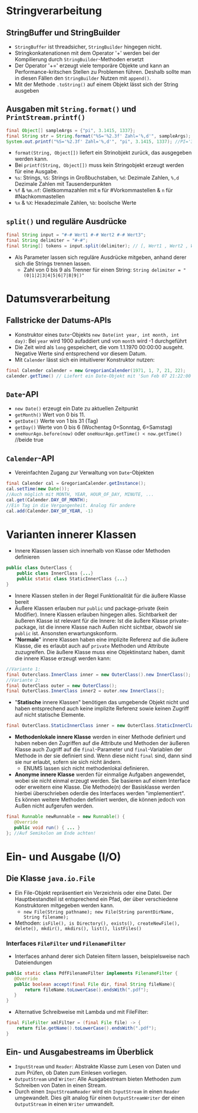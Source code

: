 # Stringverarbeitung
## StringBuffer und StringBuilder
* `StringBuffer` ist threadsicher, `StringBuilder` hingegen nicht.
* Stringkonkatenationen mit dem Operator '+' werden bei der Kompilierung durch `StringBuilder`-Methoden ersetzt
* Der Operator '+=' erzeugt viele temporäre Objekte und kann an Performance-kritschen Stellen zu Problemen führen. Deshalb sollte man in diesen Fällen den `StringBuilder` Nutzen mit `append()`.
* Mit der Methode `.toString()` auf einem Objekt lässt sich der String ausgeben

## Ausgaben mit `String.format()` und `PrintStream.printf()`
```java
final Object[] sampleArgs = {"pi", 3.1415, 1337};
final String str = String.format("%S='%2.3f' Zahl='%,d'", sampleArgs); //PI='3,141' Zahl='1.337'
System.out.printf("%S='%2.3f' Zahl='%,d'", "pi", 3.1415, 1337); //PI='3,141' Zahl='1.337'
``` 
* `format(String, Object[])` liefert ein Strinobjekt zurück, das ausgegeben werden kann.
* Bei `printf(String, Object[])` muss kein Stringobjekt erzeugt werden für eine Ausgabe.
* `%s`: Strings, `%S`: Strings in Großbuchstaben, `%d`: Dezimale Zahlen, `%,d` Dezimale Zahlen mit Tausenderpunkten
* `%f` & `%m.nf`: Gleitkommazahlen mit `m` für #Vorkommastellen & `n` für #Nachkommastellen
* `%x` & `%X`: Hexadezimale Zahlen, `%b`: boolsche Werte

## `split()` und reguläre Ausdrücke
```java
final String input = "#-# Wert1 #-# Wert2 #-# Wert3";
final String delimiter = "#-#";
final String[] tokens = input.split(delimiter); // [, Wert1 , Wert2 , Wert3]
```
* Als Parameter lassen sich reguläre Ausdrücke mitgeben, anhand derer sich die Strings trennen lassen.
  * Zahl von 0 bis 9 als Trenner für einen String: `String delimiter = "(0|1|2|3|4|5|6|7|8|9|)"`

# Datumsverarbeitung
## Fallstricke der Datums-APIs
* Konstruktor eines `Date`-Objekts `new Date(int year, int month, int day)`: Bei `year` wird 1900 aufaddiert und von `month` wird -1 durchgeführt
* Die Zeit wird als `long` gespeichert, die vom 1.1.1970 00:00:00 ausgeht. Negative Werte sind entsprechend vor diesem Datum. 
* Mit `Calender` lässt sich ein intuitiverer Konstruktor nutzen:
```java
final Calender calender = new GregorianCalender(1971, 1, 7, 21, 22);
calender.getTime() // Liefert ein Date-Objekt mit 'Sun Feb 07 21:22:00 CET 1971'
```
## `Date`-API
* `new Date()` erzeugt ein Date zu aktuellen Zeitpunkt
* `getMonth()` Wert von 0 bis 11. 
* `getDate()` Werte von 1 bis 31 (Tag)
* `getDay()` Werte von 0 bis 6 (Wochentag 0=Sonntag, 6=Samstag)
* `oneHourAgo.before(now)` oder `oneHourAgo.getTime() < now.getTime()` //beide true

## `Calender`-API
* Vereinfachten Zugang zur Verwaltung von `Date`-Objekten
```java
final Calender cal = GregorianCalender.getInstance();
cal.setTime(new Date());
//Auch möglich mit MONTH, YEAR, HOUR_OF_DAY, MINUTE, ...
cal.get(Calender.DAY_OF_MONTH);
//Ein Tag in die Vergangenheit. Analog für andere
cal.add(Calender.DAY_OF_YEAR, -1)
```

# Varianten innerer Klassen
* Innere Klassen lassen sich innerhalb von Klasse oder Methoden definieren
```java
public class OuterClass {
	public class InnerClass {...}
	public static class StaticInnerClass {...}
}
```
* Innere Klassen stellen in der Regel Funktionalität für die äußere Klasse bereit
* Äußere Klassen erlauben nur `public` und package-private (kein Modifier). Innere Klassen erlauben hingegen alles. Sichtbarkeit der äußeren Klasse ist relevant für die Innere: Ist die äußere Klasse private-package, ist die innere Klasse nach Außen nicht sichtbar, obwohl sie `public` ist. Ansonsten erwartungskonform.
* "**Normale**" innere Klassen haben eine implizite Referenz auf die äußere Klasse, die es erlaubt auch auf `private` Methoden und Attribute zuzugreifen. Die äußere Klasse muss eine Objektinstanz haben, damit die innere Klasse erzeugt werden kann:
 ```java
//Variante 1:
final Outerclass.InnerClass inner = new OuterClass().new InnerClass();
//Variante 2:
final OuterClass outer = new OuterClass();
final OuterClass.InnerClass inner2 = outer.new InnerClass();
```
* "**Statische** innere Klassen" benötigen das umgebende Objekt nicht und haben entsprechend auch keine implizite Referenz sowie keinen Zugriff auf nicht statische Elemente.
 ```java
final OuterClass.StaticInnerClass inner = new OuterClass.StaticInnerClass();
```
* **Methodenlokale innere Klasse** werden in einer Methode definiert und haben neben den Zugriffen auf die Attribute und Methoden der äußeren Klasse auch Zugriff auf die `final`-Parameter und `final`-Variablen der Methode in der sie definiert sind. Wenn diese nicht `final` sind, dann sind sie nur erlaubt, sofern sie sich nicht ändern.
  * ENUMS lassen sich nicht methodenlokal definieren.
* **Anonyme innere Klasse** werden für einmalige Aufgaben angewendet, wobei sie nicht einmal erzeugt werden. Sie basieren auf einem Interface oder erweitern eine Klasse. Die Methode(n) der Basisklasse werden hierbei überschrieben oderdie des Interfaces werden "implementiert". Es können weitere Methoden definiert werden, die können jedoch von Außen nicht aufgerufen werden. 
 ```java
final Runnable newRunnable = new Runnable() {
	@Override
	public void run() { ... }
}; //Auf Semikolon am Ende achten!
```

# Ein- und Ausgabe (I/O)
## Die Klasse `java.io.File`
* Ein File-Objekt repräsentiert ein Verzeichnis oder eine Datei. Der Hauptbestandteil ist entsprechend ein Pfad, der über verschiedene Konstruktoren mitgegeben werden kann.
  * `new File(String pathname); new File(String parentDirName, String filename);`
* Methoden: `isFile(), is Directory(), exists(), createNewFile(), delete(), mkdir(), mkdirs(), list(), listFiles()`
### Interfaces `FileFilter` und `FilenameFilter`
* Interfaces anhand derer sich Dateien filtern lassen, beispielsweise nach Dateiendungen
 ```java
public static class PdfFilenameFilter implements FilenameFilter {
	@Override
	public boolean accept(final File dir, final String fileName){
		return fileName.toLowerCase().endsWith(".pdf");
	}
}
```
* Alternative Schreibweise mit Lambda und mit FileFilter:
```java
final FileFilter xmlFilter = (final File file) -> {
	return file.getName().toLowerCase().endsWith(".pdf");
}
```
## Ein- und Ausgabestreams im Überblick
* `InputStream` und `Reader`: Abstrakte Klasse zum Lesen von Daten und zum Prüfen, ob Daten zum Einlesen vorliegen.
* `OutputStream` und `Writer`: Alle Ausgabestream bieten Methoden zum Schreiben von Daten in einen Stream.
* Durch einen `InputStreamReader` wird ein `InputStream` in einen `Reader` umgewandelt. Dies gilt analog für einen `OutputStreamWriter` der einen `OutputStream` in einen `Writer` umwandelt.


